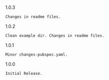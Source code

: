 1.0.3

    Changes in readme files.

1.0.2

    Clean example dir. Changes in readme files.

1.0.1

    Minor changes-pubspec.yaml.

1.0.0

    Initial Release.

